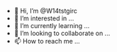 - 👋 Hi, I’m @W14tstgirc
- 👀 I’m interested in ...
- 🌱 I’m currently learning ...
- 💞️ I’m looking to collaborate on ...
- 📫 How to reach me ...

<!---
W14tstgirc/W14tstgirc is a ✨ special ✨ repository because its `README.md` (this file) appears on your GitHub profile.
You can click the Preview link to take a look at your changes.
--->
